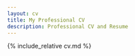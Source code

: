 ```yaml
---
layout: cv
title: My Professional CV
description: Professional CV and Resume
---
```


{% include_relative cv.md %}
